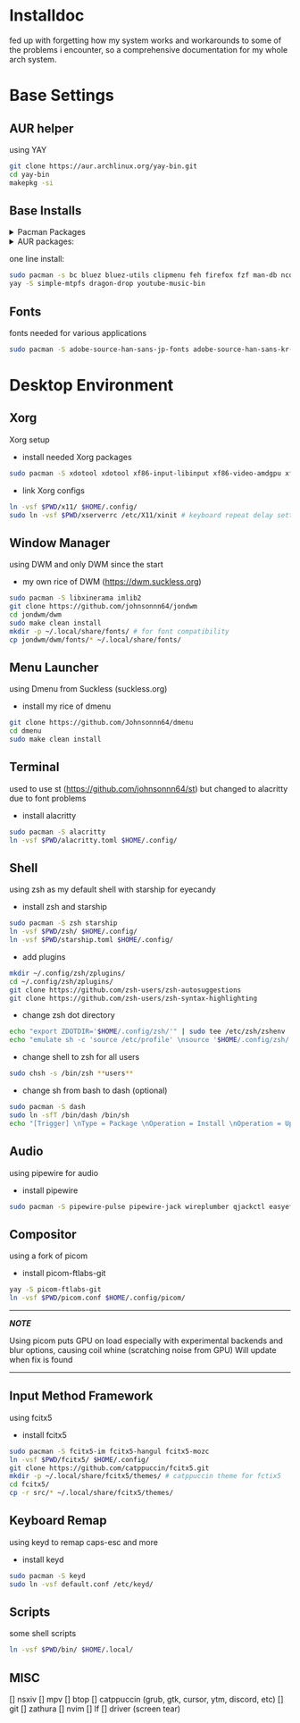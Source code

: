 # Installdoc
fed up with forgetting how my system works and workarounds to some of the problems i encounter, so a comprehensive documentation for my whole arch system.

# Base Settings
## AUR helper
using YAY
```bash
git clone https://aur.archlinux.org/yay-bin.git
cd yay-bin
makepkg -si
```

## Base Installs
<details>
<summary>Pacman Packages</summary>
  
| packages | details |
| --- | --- |
| bc | cmd calcu |
| bluez | bluetooth support |
| bluez-utils | bluetooth support |
| clipmenu | dmenu for clipboard |
| feh | wallpaper |
| firefox | internet browser |
| fzf | fuzzy finder |
| lazygit | git cli |
| man | man page reader |
| ncdu | ncurses disk usage manager |
| pacman-contrib | tools for pacman |
| playerctl | media player controller | 
| powertop | tool for power management |
| pulsemixer | volume control cli | 
| ripgrep | neovim plugin dependency |
| scrot | screenshot tool |
| unclutter | make cursor disappear | 
| unzip | tool for .zip files |
| words | dictionary |
| xclip | clipboard | 
| arandr | xrandr gui | 

</details>

<details>
<summary>AUR packages: </summary>

| AUR Packages | Details |
| --- | --- |
| simple-mtpfs | reading usb devices |
| dragon-drop | drag & drop support |
| youtube-music-bin | youtube music |

</details>

one line install:  
``` bash
sudo pacman -s bc bluez bluez-utils clipmenu feh firefox fzf man-db ncdu pacman-contrib playerctl powertop pulsemixer ripgrep scrot unclutter unzip words xclip arandr
yay -S simple-mtpfs dragon-drop youtube-music-bin
```

## Fonts
fonts needed for various applications
```bash
sudo pacman -S adobe-source-han-sans-jp-fonts adobe-source-han-sans-kr-fonts ttf-hanazono ttf-joypixels ttf-jetbrains-mono-nerd
```

# Desktop Environment
## Xorg
Xorg setup
- install needed Xorg packages
```bash
sudo pacman -S xdotool xdotool xf86-input-libinput xf86-video-amdgpu xf86-video-vesa xkeyboard-config xorg-fonts-encodings xorg-mkfontscale xorg-server xorg-server-common xorg-server-devel xorg-server-xephyr xorg-server-xnest xorg-server-xvfb xorg-setxkbmap xorg-smproxy xorg-util-macros xorg-x11perf xorg-xauth xorg-xcmsdb xorg-xcursorgen xorg-xdpyinfo xorg-xdriinfo xorg-xev xorg-xgamma xorg-xhost xorg-xinit xorg-xinput xorg-xkbcomp xorg-xkbevd xorg-xkbutils xorg-xkill xorg-xlsatoms xorg-xlsclients xorg-xmodmap xorg-xpr xorg-xprop xorg-xrandr xorg-xrdb xorg-xrefresh xorg-xset xorg-xsetroot xorg-xvinfo xorg-xwd xorg-xwininfo xorg-xwud xorgproto xsel
```
- link Xorg configs
```bash
ln -vsf $PWD/x11/ $HOME/.config/
sudo ln -vsf $PWD/xserverrc /etc/X11/xinit # keyboard repeat delay setting
```

## Window Manager
using DWM and only DWM since the start
- my own rice of DWM (https://dwm.suckless.org)
``` bash
sudo pacman -S libxinerama imlib2
git clone https://github.com/johnsonnn64/jondwm
cd jondwm/dwm
sudo make clean install
mkdir -p ~/.local/share/fonts/ # for font compatibility
cp jondwm/dwm/fonts/* ~/.local/share/fonts/
```

## Menu Launcher
using Dmenu from Suckless (suckless.org)
- install my rice of dmenu
```bash
git clone https://github.com/Johnsonnn64/dmenu
cd dmenu
sudo make clean install
```

## Terminal
used to use st (https://github.com/johnsonnn64/st) but changed to alacritty due to font problems
- install alacritty
``` bash
sudo pacman -S alacritty
ln -vsf $PWD/alacritty.toml $HOME/.config/
```

## Shell
using zsh as my default shell with starship for eyecandy
- install zsh and starship
```bash
sudo pacman -S zsh starship
ln -vsf $PWD/zsh/ $HOME/.config/
ln -vsf $PWD/starship.toml $HOME/.config/
```

- add plugins
```bash
mkdir ~/.config/zsh/zplugins/
cd ~/.config/zsh/zplugins/
git clone https://github.com/zsh-users/zsh-autosuggestions
git clone https://github.com/zsh-users/zsh-syntax-highlighting
```

- change zsh dot directory 
```bash
echo "export ZDOTDIR='$HOME/.config/zsh/'" | sudo tee /etc/zsh/zshenv
echo "emulate sh -c 'source /etc/profile' \nsource '$HOME/.config/zsh/.zprofile'" | sudo tee /etc/zsh/zprofile

```

- change shell to zsh for all users
```bash
sudo chsh -s /bin/zsh **users**
```
- change sh from bash to dash (optional)
```bash
sudo pacman -S dash
sudo ln -sfT /bin/dash /bin/sh
echo "[Trigger] \nType = Package \nOperation = Install \nOperation = Upgrade \nTarget = bash \n\n[Action] \nDescription = Re-pointing /bin/sh symlink to dash... \nWhen = PostTransaction \nExec = /usr/bin/ln -sfT dash /usr/bin/sh \nDepends = dash" | sudo tee /usr/share/libalpm/hooks/bash-update.hook

```

## Audio
using pipewire for audio
- install pipewire
```bash
sudo pacman -S pipewire-pulse pipewire-jack wireplumber qjackctl easyeffects
```

## Compositor
using a fork of picom 
- install picom-ftlabs-git
```bash
yay -S picom-ftlabs-git
ln -vsf $PWD/picom.conf $HOME/.config/picom/
```
---
**_NOTE_**

Using picom puts GPU on load especially with experimental backends and blur options, causing coil whine (scratching noise from GPU)
Will update when fix is found

---

## Input Method Framework
using fcitx5 
- install fcitx5

```bash
sudo pacman -S fcitx5-im fcitx5-hangul fcitx5-mozc
ln -vsf $PWD/fcitx5/ $HOME/.config/
git clone https://github.com/catppuccin/fcitx5.git
mkdir -p ~/.local/share/fcitx5/themes/ # catppuccin theme for fctix5
cd fcitx5/
cp -r src/* ~/.local/share/fcitx5/themes/
```

## Keyboard Remap
using keyd to remap caps-esc and more
- install keyd
```bash
sudo pacman -S keyd
sudo ln -vsf default.conf /etc/keyd/
```

## Scripts
some shell scripts
```bash
ln -vsf $PWD/bin/ $HOME/.local/
```

## MISC
[] nsxiv
[] mpv
[] btop
[] catppuccin (grub, gtk, cursor, ytm, discord, etc)
[] git
[] zathura
[] nvim
[] lf
[] driver (screen tear)
